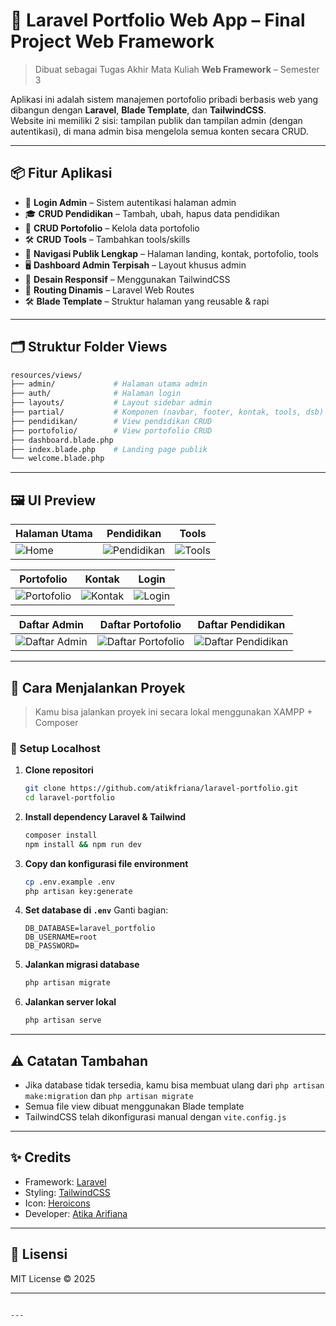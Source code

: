 # 🎨 Laravel Portfolio Web App – Final Project Web Framework

> Dibuat sebagai Tugas Akhir Mata Kuliah **Web Framework** – Semester 3  

Aplikasi ini adalah sistem manajemen portofolio pribadi berbasis web yang dibangun dengan **Laravel**, **Blade Template**, dan **TailwindCSS**.  
Website ini memiliki 2 sisi: tampilan publik dan tampilan admin (dengan autentikasi), di mana admin bisa mengelola semua konten secara CRUD.

---

## 📦 Fitur Aplikasi

- 🔐 **Login Admin** – Sistem autentikasi halaman admin
- 🎓 **CRUD Pendidikan** – Tambah, ubah, hapus data pendidikan
- 💼 **CRUD Portofolio** – Kelola data portofolio
- 🛠️ **CRUD Tools** – Tambahkan tools/skills
- 🧭 **Navigasi Publik Lengkap** – Halaman landing, kontak, portofolio, tools
- 🖥️ **Dashboard Admin Terpisah** – Layout khusus admin
- 🎨 **Desain Responsif** – Menggunakan TailwindCSS
- 🔧 **Routing Dinamis** – Laravel Web Routes
- 🛠️ **Blade Template** – Struktur halaman yang reusable & rapi

---

## 🗂️ Struktur Folder Views

```bash
resources/views/
├── admin/             # Halaman utama admin
├── auth/              # Halaman login
├── layouts/           # Layout sidebar admin
├── partial/           # Komponen (navbar, footer, kontak, tools, dsb)
├── pendidikan/        # View pendidikan CRUD
├── portofolio/        # View portofolio CRUD
├── dashboard.blade.php
├── index.blade.php    # Landing page publik
└── welcome.blade.php
````

---

## 🖼️ UI Preview

| Halaman Utama                                                                                     | Pendidikan                                                                                                    | Tools                                                                                               |
| ------------------------------------------------------------------------------------------------- | ------------------------------------------------------------------------------------------------------------- | --------------------------------------------------------------------------------------------------- |
| ![Home](https://raw.githubusercontent.com/atikfriana/laravel-portfolio/main/screenshots/home.png) | ![Pendidikan](https://raw.githubusercontent.com/atikfriana/laravel-portfolio/main/screenshots/pendidikan.png) | ![Tools](https://raw.githubusercontent.com/atikfriana/laravel-portfolio/main/screenshots/tools.png) |

| Portofolio                                                                                                    | Kontak                                                                                                | Login                                                                                               |
| ------------------------------------------------------------------------------------------------------------- | ----------------------------------------------------------------------------------------------------- | --------------------------------------------------------------------------------------------------- |
| ![Portofolio](https://raw.githubusercontent.com/atikfriana/laravel-portfolio/main/screenshots/portofolio.png) | ![Kontak](https://raw.githubusercontent.com/atikfriana/laravel-portfolio/main/screenshots/kontak.png) | ![Login](https://raw.githubusercontent.com/atikfriana/laravel-portfolio/main/screenshots/login.png) |

| Daftar Admin                                                                                                     | Daftar Portofolio                                                                                                          | Daftar Pendidikan                                                                                                          |
| ---------------------------------------------------------------------------------------------------------------- | -------------------------------------------------------------------------------------------------------------------------- | -------------------------------------------------------------------------------------------------------------------------- |
| ![Daftar Admin](https://raw.githubusercontent.com/atikfriana/laravel-portfolio/main/screenshots/daftaradmin.png) | ![Daftar Portofolio](https://raw.githubusercontent.com/atikfriana/laravel-portfolio/main/screenshots/daftarportofolio.png) | ![Daftar Pendidikan](https://raw.githubusercontent.com/atikfriana/laravel-portfolio/main/screenshots/daftarpendidikan.png) |

---

## 🚀 Cara Menjalankan Proyek

> Kamu bisa jalankan proyek ini secara lokal menggunakan XAMPP + Composer

### 🔧 Setup Localhost

1. **Clone repositori**

   ```bash
   git clone https://github.com/atikfriana/laravel-portfolio.git
   cd laravel-portfolio
   ```

2. **Install dependency Laravel & Tailwind**

   ```bash
   composer install
   npm install && npm run dev
   ```

3. **Copy dan konfigurasi file environment**

   ```bash
   cp .env.example .env
   php artisan key:generate
   ```

4. **Set database di `.env`**
   Ganti bagian:

   ```
   DB_DATABASE=laravel_portfolio
   DB_USERNAME=root
   DB_PASSWORD=
   ```

5. **Jalankan migrasi database**

   ```bash
   php artisan migrate
   ```

6. **Jalankan server lokal**

   ```bash
   php artisan serve
   ```

---

## ⚠️ Catatan Tambahan

* Jika database tidak tersedia, kamu bisa membuat ulang dari `php artisan make:migration` dan `php artisan migrate`
* Semua file view dibuat menggunakan Blade template
* TailwindCSS telah dikonfigurasi manual dengan `vite.config.js`

---

## ✨ Credits

* Framework: [Laravel](https://laravel.com/)
* Styling: [TailwindCSS](https://tailwindcss.com/)
* Icon: [Heroicons](https://heroicons.com/)
* Developer: [Atika Arifiana](https://github.com/atikfriana)

---

## 📄 Lisensi

MIT License © 2025

---

````

---
